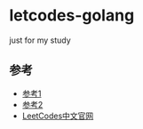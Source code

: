 # letcodes-golang
just for my study

## 参考
- [参考1](https://github.com/cch123/leetcode-go)
- [参考2](https://github.com/aQuaYi/LeetCode-in-Go/tree/master/Algorithms)
- [LeetCodes中文官网](https://leetcode-cn.com/)

